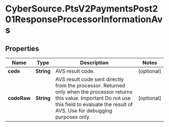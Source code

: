 # CyberSource.PtsV2PaymentsPost201ResponseProcessorInformationAvs

## Properties
Name | Type | Description | Notes
------------ | ------------- | ------------- | -------------
**code** | **String** | AVS result code.  | [optional] 
**codeRaw** | **String** | AVS result code sent directly from the processor. Returned only when the processor returns this value. Important Do not use this field to evaluate the result of AVS. Use for debugging purposes only.  | [optional] 


